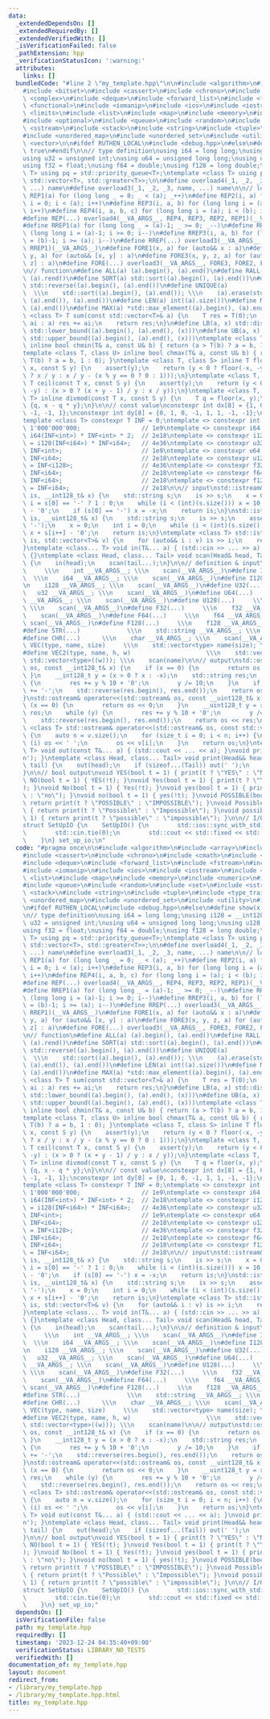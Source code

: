 ```yaml
---
data:
  _extendedDependsOn: []
  _extendedRequiredBy: []
  _extendedVerifiedWith: []
  _isVerificationFailed: false
  _pathExtension: hpp
  _verificationStatusIcon: ':warning:'
  attributes:
    links: []
  bundledCode: "#line 2 \"my_template.hpp\"\n\n#include <algorithm>\n#include <array>\n\
    #include <bitset>\n#include <cassert>\n#include <chrono>\n#include <cmath>\n#include\
    \ <complex>\n#include <deque>\n#include <forward_list>\n#include <fstream>\n#include\
    \ <functional>\n#include <iomanip>\n#include <ios>\n#include <iostream>\n#include\
    \ <limits>\n#include <list>\n#include <map>\n#include <memory>\n#include <numeric>\n\
    #include <optional>\n#include <queue>\n#include <random>\n#include <set>\n#include\
    \ <sstream>\n#include <stack>\n#include <string>\n#include <tuple>\n#include <type_traits>\n\
    #include <unordered_map>\n#include <unordered_set>\n#include <utility>\n#include\
    \ <vector>\n\n#ifdef RUTHEN_LOCAL\n#include <debug.hpp>\n#else\n#define show(x)\
    \ true\n#endif\n\n// type definition\nusing i64 = long long;\nusing i128 = __int128_t;\n\
    using u32 = unsigned int;\nusing u64 = unsigned long long;\nusing u128 = __uint128_t;\n\
    using f32 = float;\nusing f64 = double;\nusing f128 = long double;\ntemplate <class\
    \ T> using pq = std::priority_queue<T>;\ntemplate <class T> using pqg = std::priority_queue<T,\
    \ std::vector<T>, std::greater<T>>;\n\n#define overload4(_1, _2, _3, _4, name,\
    \ ...) name\n#define overload3(_1, _2, _3, name, ...) name\n\n// loop\n#define\
    \ REP1(a) for (long long _ = 0; _ < (a); _++)\n#define REP2(i, a) for (long long\
    \ i = 0; i < (a); i++)\n#define REP3(i, a, b) for (long long i = (a); i < (b);\
    \ i++)\n#define REP4(i, a, b, c) for (long long i = (a); i < (b); i += (c))\n\
    #define REP(...) overload4(__VA_ARGS__, REP4, REP3, REP2, REP1)(__VA_ARGS__)\n\
    #define RREP1(a) for (long long _ = (a)-1; _ >= 0; _--)\n#define RREP2(i, a) for\
    \ (long long i = (a)-1; i >= 0; i--)\n#define RREP3(i, a, b) for (long long i\
    \ = (b)-1; i >= (a); i--)\n#define RREP(...) overload3(__VA_ARGS__, RREP3, RREP2,\
    \ RREP1)(__VA_ARGS__)\n#define FORE1(x, a) for (auto&& x : a)\n#define FORE2(x,\
    \ y, a) for (auto&& [x, y] : a)\n#define FORE3(x, y, z, a) for (auto&& [x, y,\
    \ z] : a)\n#define FORE(...) overload3(__VA_ARGS__, FORE3, FORE2, FORE1)(__VA_ARGS__)\n\
    \n// function\n#define ALL(a) (a).begin(), (a).end()\n#define RALL(a) (a).rbegin(),\
    \ (a).rend()\n#define SORT(a) std::sort((a).begin(), (a).end())\n#define REV(a)\
    \ std::reverse((a).begin(), (a).end())\n#define UNIQUE(a)                    \
    \  \\\n    std::sort((a).begin(), (a).end()); \\\n    (a).erase(std::unique((a).begin(),\
    \ (a).end()), (a).end())\n#define LEN(a) int((a).size())\n#define MIN(a) *std::min_element((a).begin(),\
    \ (a).end())\n#define MAX(a) *std::max_element((a).begin(), (a).end())\ntemplate\
    \ <class T> T sum(const std::vector<T>& a) {\n    T res = T(0);\n    for (auto&&\
    \ ai : a) res += ai;\n    return res;\n}\n#define LB(a, x) std::distance((a).begin(),\
    \ std::lower_bound((a).begin(), (a).end(), (x)))\n#define UB(a, x) std::distance((a).begin(),\
    \ std::upper_bound((a).begin(), (a).end(), (x)))\ntemplate <class T, class U>\
    \ inline bool chmin(T& a, const U& b) { return (a > T(b) ? a = b, 1 : 0); }\n\
    template <class T, class U> inline bool chmax(T& a, const U& b) { return (a <\
    \ T(b) ? a = b, 1 : 0); }\ntemplate <class T, class S> inline T floor(const T\
    \ x, const S y) {\n    assert(y);\n    return (y < 0 ? floor(-x, -y) : (x > 0\
    \ ? x / y : x / y - (x % y == 0 ? 0 : 1)));\n}\ntemplate <class T, class S> inline\
    \ T ceil(const T x, const S y) {\n    assert(y);\n    return (y < 0 ? ceil(-x,\
    \ -y) : (x > 0 ? (x + y - 1) / y : x / y));\n}\ntemplate <class T, class S> std::pair<T,\
    \ T> inline divmod(const T x, const S y) {\n    T q = floor(x, y);\n    return\
    \ {q, x - q * y};\n}\n\n// const value\nconstexpr int dx[8] = {1, 0, -1, 0, 1,\
    \ -1, -1, 1};\nconstexpr int dy[8] = {0, 1, 0, -1, 1, 1, -1, -1};\n\n// infinity\n\
    template <class T> constexpr T INF = 0;\ntemplate <> constexpr int INF<int> =\
    \ 1'000'000'000;                 // 1e9\ntemplate <> constexpr i64 INF<i64> =\
    \ i64(INF<int>) * INF<int> * 2;  // 2e18\ntemplate <> constexpr i128 INF<i128>\
    \ = i128(INF<i64>) * INF<i64>;   // 4e36\ntemplate <> constexpr u32 INF<u32> =\
    \ INF<int>;                      // 1e9\ntemplate <> constexpr u64 INF<u64> =\
    \ INF<i64>;                      // 2e18\ntemplate <> constexpr u128 INF<u128>\
    \ = INF<i128>;                   // 4e36\ntemplate <> constexpr f32 INF<f32> =\
    \ INF<i64>;                      // 2e18\ntemplate <> constexpr f64 INF<f64> =\
    \ INF<i64>;                      // 2e18\ntemplate <> constexpr f128 INF<f128>\
    \ = INF<i64>;                    // 2e18\n\n// input\nstd::istream& operator>>(std::istream&\
    \ is, __int128_t& x) {\n    std::string s;\n    is >> s;\n    x = 0;\n    int\
    \ i = s[0] == '-' ? 1 : 0;\n    while (i < (int)(s.size())) x = 10 * x + s[i++]\
    \ - '0';\n    if (s[0] == '-') x = -x;\n    return is;\n}\nstd::istream& operator>>(std::istream&\
    \ is, __uint128_t& x) {\n    std::string s;\n    is >> s;\n    assert(s[0] !=\
    \ '-');\n    x = 0;\n    int i = 0;\n    while (i < (int)(s.size())) x = 10 *\
    \ x + s[i++] - '0';\n    return is;\n}\ntemplate <class T> std::istream& operator>>(std::istream&\
    \ is, std::vector<T>& v) {\n    for (auto&& i : v) is >> i;\n    return is;\n\
    }\ntemplate <class... T> void in(T&... a) { (std::cin >> ... >> a); }\nvoid scan()\
    \ {}\ntemplate <class Head, class... Tail> void scan(Head& head, Tail&... tail)\
    \ {\n    in(head);\n    scan(tail...);\n}\n\n// definition & input\n#define INT(...)\
    \     \\\n    int __VA_ARGS__; \\\n    scan(__VA_ARGS__)\n#define I64(...)   \
    \  \\\n    i64 __VA_ARGS__; \\\n    scan(__VA_ARGS__)\n#define I128(...)     \\\
    \n    i128 __VA_ARGS__; \\\n    scan(__VA_ARGS__)\n#define U32(...)     \\\n \
    \   u32 __VA_ARGS__; \\\n    scan(__VA_ARGS__)\n#define U64(...)     \\\n    u64\
    \ __VA_ARGS__; \\\n    scan(__VA_ARGS__)\n#define U128(...)     \\\n    u128 __VA_ARGS__;\
    \ \\\n    scan(__VA_ARGS__)\n#define F32(...)     \\\n    f32 __VA_ARGS__; \\\n\
    \    scan(__VA_ARGS__)\n#define F64(...)     \\\n    f64 __VA_ARGS__; \\\n   \
    \ scan(__VA_ARGS__)\n#define F128(...)     \\\n    f128 __VA_ARGS__; \\\n    scan(__VA_ARGS__)\n\
    #define STR(...)             \\\n    std::string __VA_ARGS__; \\\n    scan(__VA_ARGS__)\n\
    #define CHR(...)      \\\n    char __VA_ARGS__; \\\n    scan(__VA_ARGS__)\n#define\
    \ VEC(type, name, size)     \\\n    std::vector<type> name(size); \\\n    scan(name)\n\
    #define VEC2(type, name, h, w)                     \\\n    std::vector name((h),\
    \ std::vector<type>((w))); \\\n    scan(name)\n\n// output\nstd::ostream& operator<<(std::ostream&\
    \ os, const __int128_t& x) {\n    if (x == 0) {\n        return os << 0;\n   \
    \ }\n    __int128_t y = (x > 0 ? x : -x);\n    std::string res;\n    while (y)\
    \ {\n        res += y % 10 + '0';\n        y /= 10;\n    }\n    if (x < 0) res\
    \ += '-';\n    std::reverse(res.begin(), res.end());\n    return os << res;\n\
    }\nstd::ostream& operator<<(std::ostream& os, const __uint128_t& x) {\n    if\
    \ (x == 0) {\n        return os << 0;\n    }\n    __uint128_t y = x;\n    std::string\
    \ res;\n    while (y) {\n        res += y % 10 + '0';\n        y /= 10;\n    }\n\
    \    std::reverse(res.begin(), res.end());\n    return os << res;\n}\ntemplate\
    \ <class T> std::ostream& operator<<(std::ostream& os, const std::vector<T>& v)\
    \ {\n    auto n = v.size();\n    for (size_t i = 0; i < n; i++) {\n        if\
    \ (i) os << ' ';\n        os << v[i];\n    }\n    return os;\n}\ntemplate <class...\
    \ T> void out(const T&... a) { (std::cout << ... << a); }\nvoid print() { out('\\\
    n'); }\ntemplate <class Head, class... Tail> void print(Head&& head, Tail&&...\
    \ tail) {\n    out(head);\n    if (sizeof...(Tail)) out(' ');\n    print(tail...);\n\
    }\n\n// bool output\nvoid YES(bool t = 1) { print(t ? \"YES\" : \"NO\"); }\nvoid\
    \ NO(bool t = 1) { YES(!t); }\nvoid Yes(bool t = 1) { print(t ? \"Yes\" : \"No\"\
    ); }\nvoid No(bool t = 1) { Yes(!t); }\nvoid yes(bool t = 1) { print(t ? \"yes\"\
    \ : \"no\"); }\nvoid no(bool t = 1) { yes(!t); }\nvoid POSSIBLE(bool t = 1) {\
    \ return print(t ? \"POSSIBLE\" : \"IMPOSSIBLE\"); }\nvoid Possible(bool t = 1)\
    \ { return print(t ? \"Possible\" : \"Impossible\"); }\nvoid possible(bool t =\
    \ 1) { return print(t ? \"possible\" : \"impossible\"); }\n\n// I/O speed up\n\
    struct SetUpIO {\n    SetUpIO() {\n        std::ios::sync_with_stdio(false);\n\
    \        std::cin.tie(0);\n        std::cout << std::fixed << std::setprecision(15);\n\
    \    }\n} set_up_io;\n"
  code: "#pragma once\n\n#include <algorithm>\n#include <array>\n#include <bitset>\n\
    #include <cassert>\n#include <chrono>\n#include <cmath>\n#include <complex>\n\
    #include <deque>\n#include <forward_list>\n#include <fstream>\n#include <functional>\n\
    #include <iomanip>\n#include <ios>\n#include <iostream>\n#include <limits>\n#include\
    \ <list>\n#include <map>\n#include <memory>\n#include <numeric>\n#include <optional>\n\
    #include <queue>\n#include <random>\n#include <set>\n#include <sstream>\n#include\
    \ <stack>\n#include <string>\n#include <tuple>\n#include <type_traits>\n#include\
    \ <unordered_map>\n#include <unordered_set>\n#include <utility>\n#include <vector>\n\
    \n#ifdef RUTHEN_LOCAL\n#include <debug.hpp>\n#else\n#define show(x) true\n#endif\n\
    \n// type definition\nusing i64 = long long;\nusing i128 = __int128_t;\nusing\
    \ u32 = unsigned int;\nusing u64 = unsigned long long;\nusing u128 = __uint128_t;\n\
    using f32 = float;\nusing f64 = double;\nusing f128 = long double;\ntemplate <class\
    \ T> using pq = std::priority_queue<T>;\ntemplate <class T> using pqg = std::priority_queue<T,\
    \ std::vector<T>, std::greater<T>>;\n\n#define overload4(_1, _2, _3, _4, name,\
    \ ...) name\n#define overload3(_1, _2, _3, name, ...) name\n\n// loop\n#define\
    \ REP1(a) for (long long _ = 0; _ < (a); _++)\n#define REP2(i, a) for (long long\
    \ i = 0; i < (a); i++)\n#define REP3(i, a, b) for (long long i = (a); i < (b);\
    \ i++)\n#define REP4(i, a, b, c) for (long long i = (a); i < (b); i += (c))\n\
    #define REP(...) overload4(__VA_ARGS__, REP4, REP3, REP2, REP1)(__VA_ARGS__)\n\
    #define RREP1(a) for (long long _ = (a)-1; _ >= 0; _--)\n#define RREP2(i, a) for\
    \ (long long i = (a)-1; i >= 0; i--)\n#define RREP3(i, a, b) for (long long i\
    \ = (b)-1; i >= (a); i--)\n#define RREP(...) overload3(__VA_ARGS__, RREP3, RREP2,\
    \ RREP1)(__VA_ARGS__)\n#define FORE1(x, a) for (auto&& x : a)\n#define FORE2(x,\
    \ y, a) for (auto&& [x, y] : a)\n#define FORE3(x, y, z, a) for (auto&& [x, y,\
    \ z] : a)\n#define FORE(...) overload3(__VA_ARGS__, FORE3, FORE2, FORE1)(__VA_ARGS__)\n\
    \n// function\n#define ALL(a) (a).begin(), (a).end()\n#define RALL(a) (a).rbegin(),\
    \ (a).rend()\n#define SORT(a) std::sort((a).begin(), (a).end())\n#define REV(a)\
    \ std::reverse((a).begin(), (a).end())\n#define UNIQUE(a)                    \
    \  \\\n    std::sort((a).begin(), (a).end()); \\\n    (a).erase(std::unique((a).begin(),\
    \ (a).end()), (a).end())\n#define LEN(a) int((a).size())\n#define MIN(a) *std::min_element((a).begin(),\
    \ (a).end())\n#define MAX(a) *std::max_element((a).begin(), (a).end())\ntemplate\
    \ <class T> T sum(const std::vector<T>& a) {\n    T res = T(0);\n    for (auto&&\
    \ ai : a) res += ai;\n    return res;\n}\n#define LB(a, x) std::distance((a).begin(),\
    \ std::lower_bound((a).begin(), (a).end(), (x)))\n#define UB(a, x) std::distance((a).begin(),\
    \ std::upper_bound((a).begin(), (a).end(), (x)))\ntemplate <class T, class U>\
    \ inline bool chmin(T& a, const U& b) { return (a > T(b) ? a = b, 1 : 0); }\n\
    template <class T, class U> inline bool chmax(T& a, const U& b) { return (a <\
    \ T(b) ? a = b, 1 : 0); }\ntemplate <class T, class S> inline T floor(const T\
    \ x, const S y) {\n    assert(y);\n    return (y < 0 ? floor(-x, -y) : (x > 0\
    \ ? x / y : x / y - (x % y == 0 ? 0 : 1)));\n}\ntemplate <class T, class S> inline\
    \ T ceil(const T x, const S y) {\n    assert(y);\n    return (y < 0 ? ceil(-x,\
    \ -y) : (x > 0 ? (x + y - 1) / y : x / y));\n}\ntemplate <class T, class S> std::pair<T,\
    \ T> inline divmod(const T x, const S y) {\n    T q = floor(x, y);\n    return\
    \ {q, x - q * y};\n}\n\n// const value\nconstexpr int dx[8] = {1, 0, -1, 0, 1,\
    \ -1, -1, 1};\nconstexpr int dy[8] = {0, 1, 0, -1, 1, 1, -1, -1};\n\n// infinity\n\
    template <class T> constexpr T INF = 0;\ntemplate <> constexpr int INF<int> =\
    \ 1'000'000'000;                 // 1e9\ntemplate <> constexpr i64 INF<i64> =\
    \ i64(INF<int>) * INF<int> * 2;  // 2e18\ntemplate <> constexpr i128 INF<i128>\
    \ = i128(INF<i64>) * INF<i64>;   // 4e36\ntemplate <> constexpr u32 INF<u32> =\
    \ INF<int>;                      // 1e9\ntemplate <> constexpr u64 INF<u64> =\
    \ INF<i64>;                      // 2e18\ntemplate <> constexpr u128 INF<u128>\
    \ = INF<i128>;                   // 4e36\ntemplate <> constexpr f32 INF<f32> =\
    \ INF<i64>;                      // 2e18\ntemplate <> constexpr f64 INF<f64> =\
    \ INF<i64>;                      // 2e18\ntemplate <> constexpr f128 INF<f128>\
    \ = INF<i64>;                    // 2e18\n\n// input\nstd::istream& operator>>(std::istream&\
    \ is, __int128_t& x) {\n    std::string s;\n    is >> s;\n    x = 0;\n    int\
    \ i = s[0] == '-' ? 1 : 0;\n    while (i < (int)(s.size())) x = 10 * x + s[i++]\
    \ - '0';\n    if (s[0] == '-') x = -x;\n    return is;\n}\nstd::istream& operator>>(std::istream&\
    \ is, __uint128_t& x) {\n    std::string s;\n    is >> s;\n    assert(s[0] !=\
    \ '-');\n    x = 0;\n    int i = 0;\n    while (i < (int)(s.size())) x = 10 *\
    \ x + s[i++] - '0';\n    return is;\n}\ntemplate <class T> std::istream& operator>>(std::istream&\
    \ is, std::vector<T>& v) {\n    for (auto&& i : v) is >> i;\n    return is;\n\
    }\ntemplate <class... T> void in(T&... a) { (std::cin >> ... >> a); }\nvoid scan()\
    \ {}\ntemplate <class Head, class... Tail> void scan(Head& head, Tail&... tail)\
    \ {\n    in(head);\n    scan(tail...);\n}\n\n// definition & input\n#define INT(...)\
    \     \\\n    int __VA_ARGS__; \\\n    scan(__VA_ARGS__)\n#define I64(...)   \
    \  \\\n    i64 __VA_ARGS__; \\\n    scan(__VA_ARGS__)\n#define I128(...)     \\\
    \n    i128 __VA_ARGS__; \\\n    scan(__VA_ARGS__)\n#define U32(...)     \\\n \
    \   u32 __VA_ARGS__; \\\n    scan(__VA_ARGS__)\n#define U64(...)     \\\n    u64\
    \ __VA_ARGS__; \\\n    scan(__VA_ARGS__)\n#define U128(...)     \\\n    u128 __VA_ARGS__;\
    \ \\\n    scan(__VA_ARGS__)\n#define F32(...)     \\\n    f32 __VA_ARGS__; \\\n\
    \    scan(__VA_ARGS__)\n#define F64(...)     \\\n    f64 __VA_ARGS__; \\\n   \
    \ scan(__VA_ARGS__)\n#define F128(...)     \\\n    f128 __VA_ARGS__; \\\n    scan(__VA_ARGS__)\n\
    #define STR(...)             \\\n    std::string __VA_ARGS__; \\\n    scan(__VA_ARGS__)\n\
    #define CHR(...)      \\\n    char __VA_ARGS__; \\\n    scan(__VA_ARGS__)\n#define\
    \ VEC(type, name, size)     \\\n    std::vector<type> name(size); \\\n    scan(name)\n\
    #define VEC2(type, name, h, w)                     \\\n    std::vector name((h),\
    \ std::vector<type>((w))); \\\n    scan(name)\n\n// output\nstd::ostream& operator<<(std::ostream&\
    \ os, const __int128_t& x) {\n    if (x == 0) {\n        return os << 0;\n   \
    \ }\n    __int128_t y = (x > 0 ? x : -x);\n    std::string res;\n    while (y)\
    \ {\n        res += y % 10 + '0';\n        y /= 10;\n    }\n    if (x < 0) res\
    \ += '-';\n    std::reverse(res.begin(), res.end());\n    return os << res;\n\
    }\nstd::ostream& operator<<(std::ostream& os, const __uint128_t& x) {\n    if\
    \ (x == 0) {\n        return os << 0;\n    }\n    __uint128_t y = x;\n    std::string\
    \ res;\n    while (y) {\n        res += y % 10 + '0';\n        y /= 10;\n    }\n\
    \    std::reverse(res.begin(), res.end());\n    return os << res;\n}\ntemplate\
    \ <class T> std::ostream& operator<<(std::ostream& os, const std::vector<T>& v)\
    \ {\n    auto n = v.size();\n    for (size_t i = 0; i < n; i++) {\n        if\
    \ (i) os << ' ';\n        os << v[i];\n    }\n    return os;\n}\ntemplate <class...\
    \ T> void out(const T&... a) { (std::cout << ... << a); }\nvoid print() { out('\\\
    n'); }\ntemplate <class Head, class... Tail> void print(Head&& head, Tail&&...\
    \ tail) {\n    out(head);\n    if (sizeof...(Tail)) out(' ');\n    print(tail...);\n\
    }\n\n// bool output\nvoid YES(bool t = 1) { print(t ? \"YES\" : \"NO\"); }\nvoid\
    \ NO(bool t = 1) { YES(!t); }\nvoid Yes(bool t = 1) { print(t ? \"Yes\" : \"No\"\
    ); }\nvoid No(bool t = 1) { Yes(!t); }\nvoid yes(bool t = 1) { print(t ? \"yes\"\
    \ : \"no\"); }\nvoid no(bool t = 1) { yes(!t); }\nvoid POSSIBLE(bool t = 1) {\
    \ return print(t ? \"POSSIBLE\" : \"IMPOSSIBLE\"); }\nvoid Possible(bool t = 1)\
    \ { return print(t ? \"Possible\" : \"Impossible\"); }\nvoid possible(bool t =\
    \ 1) { return print(t ? \"possible\" : \"impossible\"); }\n\n// I/O speed up\n\
    struct SetUpIO {\n    SetUpIO() {\n        std::ios::sync_with_stdio(false);\n\
    \        std::cin.tie(0);\n        std::cout << std::fixed << std::setprecision(15);\n\
    \    }\n} set_up_io;"
  dependsOn: []
  isVerificationFile: false
  path: my_template.hpp
  requiredBy: []
  timestamp: '2023-12-24 04:35:40+09:00'
  verificationStatus: LIBRARY_NO_TESTS
  verifiedWith: []
documentation_of: my_template.hpp
layout: document
redirect_from:
- /library/my_template.hpp
- /library/my_template.hpp.html
title: my_template.hpp
---
```

